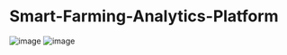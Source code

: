 # Smart-Farming-Analytics-Platform
![image](https://github.com/user-attachments/assets/87a0f68e-4e89-4e60-9159-011b43bb65b1)
![image](https://github.com/user-attachments/assets/8519f4f0-737d-475e-970c-8fc4ad4017cf)
